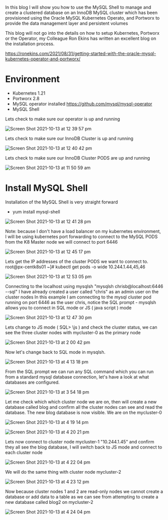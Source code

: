 
In this blog I will show you how to use the MySQL Shell to manage and create a clustered database on an InnoDB MySQL cluster which has been provisioned using the Oracle MySQL Kubernetes Operato, and Portworx to provide the data management layer and persistent volumes

This blog will not go into the details on how to setup Kubernetes, Portworx or the Operator, my Colleague Ron Ekins has written an excellent blog on the installation process. 

https://ronekins.com/2021/08/31/getting-started-with-the-oracle-mysql-kubernetes-operator-and-portworx/

# Environment
* Kubernetes 1.21
* Portworx 2.8
* MySQL operator installed https://github.com/mysql/mysql-operator
* MySQL Shell

Lets check to make sure our operator is up and running

![Screen Shot 2021-10-13 at 12 39 57 pm](https://user-images.githubusercontent.com/13579776/137116994-59ff5307-d4f2-43c7-b2a7-d62f7b17085c.png)

Lets check to make sure our InnoDB Cluster  is up and running

![Screen Shot 2021-10-13 at 12 40 42 pm](https://user-images.githubusercontent.com/13579776/137117161-fb651a5c-3a7d-4254-a65f-9af55df33bf5.png)

Lets check to make sure our InnoDB Cluster  PODS are up and running

![Screen Shot 2021-10-13 at 11 50 59 am](https://user-images.githubusercontent.com/13579776/137117286-44fc4925-1ca1-4aea-b54e-c007d91f54b3.png)

# Install MySQL Shell
Installation of the MySQL Shell is very straight forward

* yum install mysql-shell

![Screen Shot 2021-10-13 at 12 41 28 pm](https://user-images.githubusercontent.com/13579776/137117466-33fca0bc-8d0c-4b97-b97a-64a6736d69d7.png)

Note: because I don't have a load balancer on my kubernetes environment, I will be using kubernetes port forwarding to connect to the MySQL PODS from the K8 Master node we will connect to port 6446

![Screen Shot 2021-10-13 at 12 45 17 pm](https://user-images.githubusercontent.com/13579776/137117575-affab605-792a-4b1a-9b77-c0d43858deca.png)

Lets get the IP addresses of the cluster PODS we want to connect to.
root@px-centk8s01 ~]# kubectl get pods -o wide
10.244.1.44,45,46

![Screen Shot 2021-10-13 at 12 53 05 pm](https://user-images.githubusercontent.com/13579776/137117760-0979a90f-e8ff-459c-8559-42295995ae95.png)

Connecting to the localhost using mysqlsh "mysqlsh chrisb@localhost:6446 --sql"
I have already created a user called "chris" as an admin user on the cluster nodes
In this example I am connecting to the mysql cluster pod running on port 6446 as the user chris, notice the SQL prompt - mysqlsh allows you to connect in SQL mode or JS ( java script ) mode

![Screen Shot 2021-10-13 at 12 47 30 pm](https://user-images.githubusercontent.com/13579776/137117839-f10f2782-2c9e-4389-aea5-f8dd6d351d3d.png)

Lets change to JS mode ( SQL> \js ) and check the cluster status, we can see the three cluster nodes  with mycluster-0 as the primary node

![Screen Shot 2021-10-13 at 2 00 42 pm](https://user-images.githubusercontent.com/13579776/137117911-93da839d-f493-400e-9e79-208d87de0baf.png)

Now let's change back to SQL mode in mysqlsh.

![Screen Shot 2021-10-13 at 4 13 18 pm](https://user-images.githubusercontent.com/13579776/137118016-da83f70c-08ba-40c9-a9b3-e6a2ea6ee448.png)

From the SQL prompt we can run any SQL command which you can run from a standard mysql database connection, let's have a look at what databases are configured.

![Screen Shot 2021-10-13 at 3 54 18 pm](https://user-images.githubusercontent.com/13579776/137118065-077653b0-0d72-4aac-8753-3db105166f82.png)

Let me check which which cluster node we are on, then will create a new database called blog and confirm all the cluster nodes can see and read the database. The new blog database is now visible. We are on the mycluster-0

![Screen Shot 2021-10-13 at 4 19 14 pm](https://user-images.githubusercontent.com/13579776/137118124-8f0c644d-3cbe-4897-ad69-d08ad619a623.png)

![Screen Shot 2021-10-13 at 4 20 21 pm](https://user-images.githubusercontent.com/13579776/137118177-d9dad467-f289-4d49-bd80-c6fccb0c3eee.png)

Lets now connect to cluster node mycluster-1 "10.244.1.45" and confirm they all see the blog database, I will switch back to JS mode and connect to each cluster node

![Screen Shot 2021-10-13 at 4 22 04 pm](https://user-images.githubusercontent.com/13579776/137118248-40be2100-9fc0-4a9c-b361-e95ebcb92d6e.png)

We will do the same thing with cluster node mycluster-2

![Screen Shot 2021-10-13 at 4 23 12 pm](https://user-images.githubusercontent.com/13579776/137118314-ddf12b90-2fd4-440f-94f2-1d4de658b29f.png)

Now because cluster nodes 1 and 2 are read-only nodes we cannot create a database or add data to a table as we can see from attempting to create a new database called blog2 on mycluster-2

![Screen Shot 2021-10-13 at 4 24 04 pm](https://user-images.githubusercontent.com/13579776/137118413-a938bab6-f181-47cb-be9b-b664958e9bac.png)






